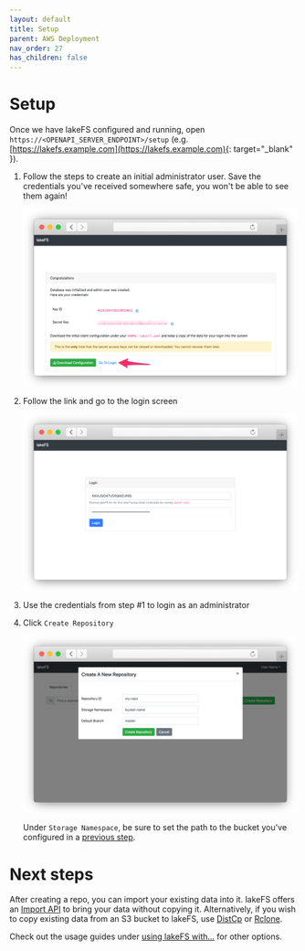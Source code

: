```yaml
---
layout: default
title: Setup
parent: AWS Deployment
nav_order: 27
has_children: false
---
```


# Setup

Once we have lakeFS configured and running, open `https://<OPENAPI_SERVER_ENDPOINT>/setup` (e.g. [https://lakefs.example.com](https://lakefs.example.com){: target="_blank" }).

1. Follow the steps to create an initial administrator user. Save the credentials you've received somewhere safe, you won't be able to see them again!

   ![Setup](../assets/img/setup_done.png)

2. Follow the link and go to the login screen

   ![Login Screen](../assets/img/login.png)

3. Use the credentials from step #1 to login as an administrator
4. Click `Create Repository`
    
   ![Create Repository](../assets/img/repo_create.png)

   Under `Storage Namespace`, be sure to set the path to the bucket you've configured in a [previous step](./bucket.md).
   
   
# Next steps

After creating a repo, you can import your existing data into it. lakeFS offers an [Import API](../reference/import.md) to bring your data without copying it.
Alternatively, if you wish to copy existing data from an S3 bucket to lakeFS, use [DistCp](../using/distcp.md) or [Rclone](../using/rclone.md).

Check out the usage guides under [using lakeFS with...](../using) for other options.
